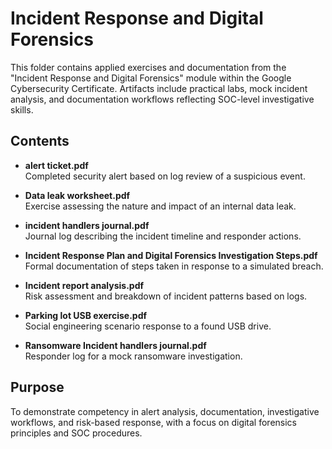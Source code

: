 # Incident Response and Digital Forensics

This folder contains applied exercises and documentation from the "Incident Response and Digital Forensics" module within the Google Cybersecurity Certificate. Artifacts include practical labs, mock incident analysis, and documentation workflows reflecting SOC-level investigative skills.

## Contents
- **alert ticket.pdf**  
  Completed security alert based on log review of a suspicious event.

- **Data leak worksheet.pdf**  
  Exercise assessing the nature and impact of an internal data leak.

- **incident handlers journal.pdf**  
  Journal log describing the incident timeline and responder actions.

- **Incident Response Plan and Digital Forensics Investigation Steps.pdf**  
  Formal documentation of steps taken in response to a simulated breach.

- **Incident report analysis.pdf**  
  Risk assessment and breakdown of incident patterns based on logs.

- **Parking lot USB exercise.pdf**  
  Social engineering scenario response to a found USB drive.

- **Ransomware Incident handlers journal.pdf**  
  Responder log for a mock ransomware investigation.

## Purpose
To demonstrate competency in alert analysis, documentation, investigative workflows, and risk-based response, with a focus on digital forensics principles and SOC procedures.


